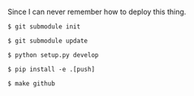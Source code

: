 Since I can never remember how to deploy this thing.

`$ git submodule init`

`$ git submodule update`

`$ python setup.py develop`

`$ pip install -e .[push]`

`$ make github`
